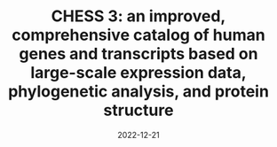 ---
title: "CHESS 3: an improved, comprehensive catalog of human genes and transcripts based on large-scale expression data, phylogenetic analysis, and protein structure"
collection: publications
permalink: https://doi.org/10.1101/2022.12.21.521274
date: 2022-12-21
venue: '<b>bioRxiv</b>'
citation: Ales Varabyou*, Markus J. Sommer, Beril Erdogdu, Ida Shinder, Ilia Minkin, <b style=color:#ad0000>Kuan-Hao Chao</b>, Sukhwan Park, Jakob Heinz, Christopher Pockrandt, Alaina Shumate, Natalia Rincon, Daniela Puiu, Martin Steinegger, Steven L. Salzberg*, Mihaela Pertea* (2022). CHESS 3&#58 an improved, comprehensive catalog of human genes and transcripts based on large-scale expression data, phylogenetic analysis, and protein structure, <i><b>bioRxiv</b></i> in press, <a href=https://doi.org/10.1101/2022.12.21.521274>https://doi.org/10.1101/2022.12.21.521274</a>
citationbib: '@article{shinder2023eastr,\n
  \ttitle={EASTR: Correcting systematic alignment errors in multi-exon genes},\n
  \tauthor={Shinder, Ida and Hu, Richard and Ji, Hyun Joo and Chao, Kuan-Hao and Pertea, Mihaela},\n
  \tjournal={bioRxiv},\n
  \tpages={2023--05},\n
  \tyear={2023},\n
  \tpublisher={Cold Spring Harbor Laboratory}\n
}'
doi: 'https://doi.org/10.1101/2022.12.21.521274'
pdf: 'https://www.biorxiv.org/content/10.1101/2022.12.21.521274v1.full.pdf'
code: 'https://github.com/chess-genome/chess'
documentation: 'http://ccb.jhu.edu/chess/'
authors: 'Ales Varabyou, Markus J. Sommer, Beril Erdogdu, Ida Shinder, Ilia Minkin, <b style="color:#ad0000">Kuan-Hao Chao</b>, Sukhwan Park, Jakob Heinz, Christopher Pockrandt, Alaina Shumate, Natalia Rincon, Daniela Puiu, Martin Steinegger, Steven L. Salzberg, Mihaela Pertea'
altmetric: "<div class='altmetric-embed' data-badge-type='1' data-doi='10.1101/2022.12.21.521274' style='display:inline;'></div>"
altmetric_inside: "<div data-badge-type='donut' class='altmetric-embed' data-badge-popover='left' data-doi='10.1101/2022.12.21.521274' style='display:inline;'></div>"
SJR: '<a href="https://www.scimagojr.com/journalsearch.php?q=19700182013&amp;tip=sid&amp;exact=no" title="SCImago Journal &amp; Country Rank"><img border="0" src="https://www.scimagojr.com/journal_img.php?id=19700182013" style="width:235px; height: 250px;object-fit: cover;display: inline; margin-top:20px;" alt="SCImago Journal &amp; Country Rank"  /></a>'
license: 
platforms:
superviser_clean:
  - "Steven Salzberg"
  - "Mihaela Pertea"
research_clean: "CHESS3"
---